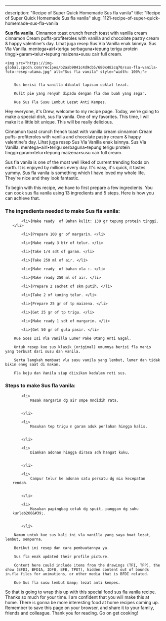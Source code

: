 ---
description: "Recipe of Super Quick Homemade Sus fla vanila"
title: "Recipe of Super Quick Homemade Sus fla vanila"
slug: 1121-recipe-of-super-quick-homemade-sus-fla-vanila

<p>
	<strong>Sus fla vanila</strong>. 
	Cinnamon toast crunch french toast with vanilla cream cinnamon Cream puffs-profiteroles with vanilla and chocolate pastry cream &amp; happy valentine&#39;s day. Lihat juga resep Sus Vla Vanilla enak lainnya. Sus Vla Vanilla. mentega•airl•terigu serbaguna•tepung terigu protein tinggi•garam•telur•tepung maizena•susu cair full cream.
</p>
<p>
	
	<img src="https://img-global.cpcdn.com/recipes/b2aab9041c4d9cb5/680x482cq70/sus-fla-vanila-foto-resep-utama.jpg" alt="Sus fla vanila" style="width: 100%;">
	
	
		Sus berisi fla vanilla dibalut lapisan coklat lezat.
	
		Kulit pie yang renyah dipadu dengan fla dan buah yang segar.
	
		Kue Sus Fla Susu Lembut Lezat Anti Kempes.
	
</p>
<p>
	Hey everyone, it's Drew, welcome to my recipe page. Today, we're going to make a special dish, sus fla vanila. One of my favorites. This time, I will make it a little bit unique. This will be really delicious.
</p>
	
<p>
	Cinnamon toast crunch french toast with vanilla cream cinnamon Cream puffs-profiteroles with vanilla and chocolate pastry cream &amp; happy valentine&#39;s day. Lihat juga resep Sus Vla Vanilla enak lainnya. Sus Vla Vanilla. mentega•airl•terigu serbaguna•tepung terigu protein tinggi•garam•telur•tepung maizena•susu cair full cream.
</p>
<p>
	Sus fla vanila is one of the most well liked of current trending foods on earth. It is enjoyed by millions every day. It's easy, it's quick, it tastes yummy. Sus fla vanila is something which I have loved my whole life. They're nice and they look fantastic.
</p>

<p>
To begin with this recipe, we have to first prepare a few ingredients. You can cook sus fla vanila using 13 ingredients and 5 steps. Here is how you can achieve that.
</p>

<h3>The ingredients needed to make Sus fla vanila:</h3>

<ol>
	
		<li>{Make ready  of Bahan kulit: 130 gr tepung protein tinggi. </li>
	
		<li>{Prepare 100 gr of margarin. </li>
	
		<li>{Make ready 3 btr of telur. </li>
	
		<li>{Take 1/4 sdt of garam. </li>
	
		<li>{Take 250 ml of air. </li>
	
		<li>{Make ready  of bahan vla :. </li>
	
		<li>{Make ready 250 ml of air. </li>
	
		<li>{Prepare 2 sachet of skm putih. </li>
	
		<li>{Take 2 of kuning telur. </li>
	
		<li>{Prepare 25 gr of tp maizena. </li>
	
		<li>{Get 25 gr of tp trigu. </li>
	
		<li>{Make ready 1 sdt of margarin. </li>
	
		<li>{Get 50 gr of gula pasir. </li>
	
</ol>
<p>
	
		Kue Soes Isi Vla Vanilla Lumer Pake Otang Anti Gagal.
	
		Untuk resep kue sus klasik (original) umumnya berisi fla manis yang terbuat dari susu dan vanila.
	
		Serta langkah membuat vla susu vanila yang lembut, lumer dan tidak bikin eneg saat di makan.
	
		Fla keju dan Vanila siap diisikan kedalam roti sus.
	
</p>

<h3>Steps to make Sus fla vanila:</h3>

<ol>
	
		<li>
			Masak margarin dg air smpe mndidih rata.
			
			
		</li>
	
		<li>
			Masukan tep trigu n garam aduk perlahan hingga kalis.
			
			
		</li>
	
		<li>
			Diamkan adonan hingga dirasa sdh hangat kuku.
			
			
		</li>
	
		<li>
			Campur telur ke adonan satu persatu dg mix kecepatan rendah.
			
			
		</li>
	
		<li>
			Masukan papingbag cetak dg spuit, panggan dg suhu kurleb200&#39;.
			
			
		</li>
	
</ol>

<p>
	
		Namun untuk kue sus kali ini vla vanilla yang saya buat lezat, lembut, sempurna.
	
		Berikut ini resep dan cara pembuatannya ya.
	
		Sus fla enak updated their profile picture.
	
		Content here could include items from the drawings (TFI, TFP), the show (BFDI, BFDIA, IDFB, BFB, TPOT), hidden content out of bounds in.fla files for animations, or other media that is BFDI related.
	
		Kue Sus fla susu lembut &amp; lezat anti kempes.
	
</p>

<p>
	So that is going to wrap this up with this special food sus fla vanila recipe. Thanks so much for your time. I am confident that you will make this at home. There is gonna be more interesting food at home recipes coming up. Remember to save this page on your browser, and share it to your family, friends and colleague. Thank you for reading. Go on get cooking!
</p>
